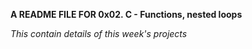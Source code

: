 **A README FILE FOR 0x02. C - Functions, nested loops**

_This contain details of this week's projects_
